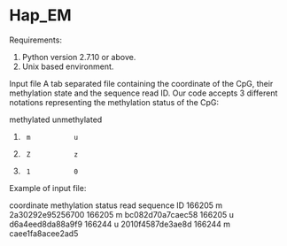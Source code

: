 # Hap_EM

Requirements: 

1. Python version 2.7.10 or above.
2. Unix based environment.


Input file
A tab separated file containing the coordinate of the CpG, their methylation state and the sequence read ID. Our code accepts 3 different notations representing the methylation status of the CpG:

methylated 	unmethylated
1)		m			u
2)		Z			z
3)		1			0

Example of input file: 

coordinate	methylation status	read sequence ID
166205		m		2a30292e95256700 
166205		m		bc082d70a7caec58
166205		u		d6a4eed8da88a9f9
166244		u		2010f4587de3ae8d
166244		m		caee1fa8acee2ad5
